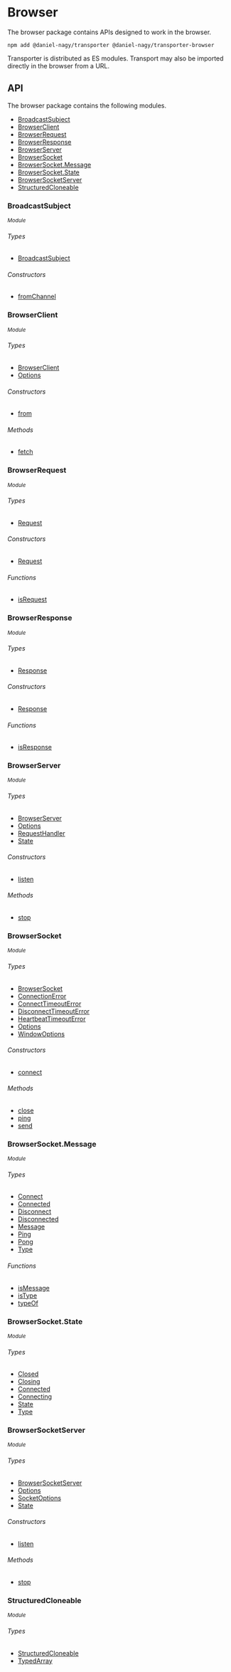 # Browser

The browser package contains APIs designed to work in the browser.

```
npm add @daniel-nagy/transporter @daniel-nagy/transporter-browser
```

Transporter is distributed as ES modules. Transport may also be imported directly in the browser from a URL.

## API

The browser package contains the following modules.

- [BroadcastSubject](#BroadcastSubject)
- [BrowserClient](#BrowserClient)
- [BrowserRequest](#BrowserRequest)
- [BrowserResponse](#BrowserResponse)
- [BrowserServer](#MessaBrowserServerge)
- [BrowserSocket](#BrowserSocket)
- [BrowserSocket.Message](#BrowserSocket.Message)
- [BrowserSocket.State](#BrowserSocket.State)
- [BrowserSocketServer](#BrowserSocketServer)
- [StructuredCloneable](#StructuredCloneable)

### BroadcastSubject

<sup>_Module_</sup>

###### Types

- [BroadcastSubject](#BroadcastSubject)

###### Constructors

- [fromChannel](#FromChannel)

### BrowserClient

<sup>_Module_</sup>

###### Types

- [BrowserClient](#BrowserClient)
- [Options](#Options)

###### Constructors

- [from](#From)

###### Methods

- [fetch](Fetch)

### BrowserRequest

<sup>_Module_</sup>

###### Types

- [Request](#Request)

###### Constructors

- [Request](#Request)

###### Functions

- [isRequest](#IsRequest)

### BrowserResponse

<sup>_Module_</sup>

###### Types

- [Response](#Response)

###### Constructors

- [Response](#Response)

###### Functions

- [isResponse](#IsResponse)

### BrowserServer

<sup>_Module_</sup>

###### Types

- [BrowserServer](#BrowserServer)
- [Options](#Options)
- [RequestHandler](#RequestHandler)
- [State](#State)

###### Constructors

- [listen](#listen)

###### Methods

- [stop](#Stop)

### BrowserSocket

<sup>_Module_</sup>

###### Types

- [BrowserSocket](#BrowserSocket)
- [ConnectionError](#ConnectionError)
- [ConnectTimeoutError](#ConnectTimeoutError)
- [DisconnectTimeoutError](#DisconnectTimeoutError)
- [HeartbeatTimeoutError](#HeartbeatTimeoutError)
- [Options](#Options)
- [WindowOptions](#WindowOptions)

###### Constructors

- [connect](#connect)

###### Methods

- [close](#Close)
- [ping](#Ping)
- [send](#Send)

### BrowserSocket.Message

<sup>_Module_</sup>

###### Types

- [Connect](#Connect)
- [Connected](#Connected)
- [Disconnect](#Disconnect)
- [Disconnected](#Disconnected)
- [Message](#Message)
- [Ping](#Ping)
- [Pong](#Pong)
- [Type](#Type)

###### Functions

- [isMessage](#IsMessage)
- [isType](#IsType)
- [typeOf](#typeOf)

### BrowserSocket.State

<sup>_Module_</sup>

###### Types

- [Closed](#Closed)
- [Closing](#Closing)
- [Connected](#Connected)
- [Connecting](#Connecting)
- [State](#State)
- [Type](#Type)

### BrowserSocketServer

<sup>_Module_</sup>

###### Types

- [BrowserSocketServer](#BrowserSocketServer)
- [Options](#Options)
- [SocketOptions](#SocketOptions)
- [State](#State)

###### Constructors

- [listen](#Listen)

###### Methods

- [stop](#Stop)

### StructuredCloneable

<sup>_Module_</sup>

###### Types

- [StructuredCloneable](#StructuredCloneable)
- [TypedArray](#TypedArray)
